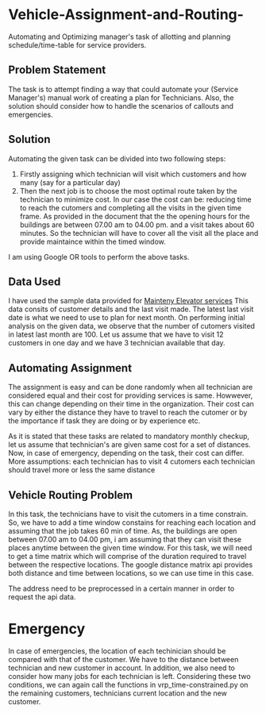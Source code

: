 # Vehicle-Assignment-and-Routing-
Automating and Optimizing manager's task of allotting and planning schedule/time-table for service providers.

## Problem Statement
The task is to attempt finding a way that could automate your (Service Manager's) manual work of creating a plan for Technicians. Also, the solution should consider how to handle the scenarios of callouts and emergencies.

## Solution
Automating the given task can be divided into two following steps:
1. Firstly assigning which technician will visit which customers and how many (say for a particular day)
2. Then the next job is to choose the most optimal route taken by the technician to minimize cost.
 In our case the cost can be: reducing time to reach the cutomers and completing all the visits in the given time frame.
 As provided in the document that the the opening hours for the buildings are between 07.00 am to 04.00 pm. and a visit takes about 60 minutes. So the technician will have to   cover all the visit all the place and provide maintaince within the timed window.
 
I am using Google OR tools to perform the above tasks.

## Data Used
I have used the sample data provided for <a href="https://drive.google.com/file/d/1nGQHCBZ7U3QKyr0X8jnpekZiVrtMIwhV/view">Mainteny Elevator services</a>
This data consits of customer details and the last visit made. The latest last visit date is what we need to use to plan for next month. 
On performing initial analysis on the given data, we observe that the number of cutomers visited in latest last month are 100. 
Let us assume that we have to visit 12 customers in one day and we have 3 technician available that day. 

## Automating Assignment 
The assignment is easy and can be done randomly when all technician are considered equal and their cost for providing services is same.
Howwever, this can change depending on their time in the organization. Their cost can vary by either the distance they have to travel to reach the cutomer or by the importance if task they are doing or by experience etc. 

As it is stated that these tasks are related to mandatory monthly checkup, let us assume that technician's are given same cost for a set of distances. Now, in case of emergency, depending on the task, their cost can differ. 
More assumptions:
each technician has to visit 4 cutomers 
each technician should travel more or less the same distance

## Vehicle Routing Problem
In this task, the technicians have to visit the cutomers in a time constrain. So, we have to add a time window constains for reaching each location and assuming that the job takes 60 min of time. 
As, the buildings are open between 07.00 am to 04.00 pm, i am assuming that they can visit these places anytime between the given time window.
For this task, we will need to get a time matrix which will comprise of the duration required to travel between the respective locations. The google distance matrix api provides both distance and time between locations, so we can use time in this case. 

The address need to be preprocessed in a certain manner in order to request the api data. 

# Emergency
In case of emergencies, the location of each techinician should be compared with that of the customer. We have to the distance between technician and new customer in account. In addition, we also need to consider how many jobs for each technician is left. Considering these two conditions, we can again call the functions in vrp_time-constrained.py on the remaining customers, technicians current location and the new customer. 



